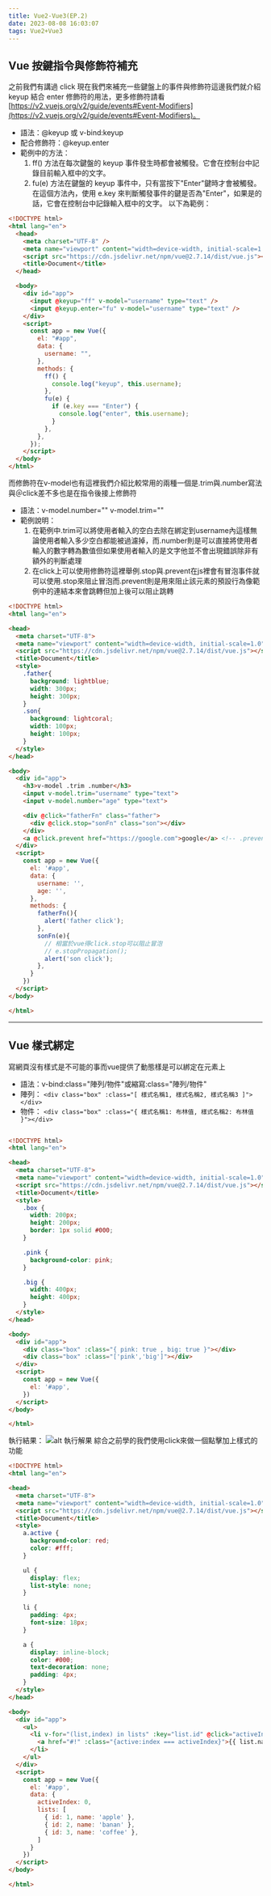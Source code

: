 ```yaml
---
title: Vue2-Vue3(EP.2)
date: 2023-08-08 16:03:07
tags: Vue2+Vue3
---
```


## Vue 按鍵指令與修飾符補充

之前我們有講過 click 現在我們來補充一些鍵盤上的事件與修飾符這邊我們就介紹 keyup 結合 enter 修飾符的用法，更多修飾符請看[https://v2.vuejs.org/v2/guide/events#Event-Modifiers](https://v2.vuejs.org/v2/guide/events#Event-Modifiers)。

<!-- more -->

- 語法：@keyup 或 v-bind:keyup
- 配合修飾符：@keyup.enter
- 範例中的方法：
  1. ff() 方法在每次鍵盤的 keyup 事件發生時都會被觸發。它會在控制台中記錄目前輸入框中的文字。
  2. fu(e) 方法在鍵盤的 keyup 事件中，只有當按下"Enter"鍵時才會被觸發。在這個方法內，使用 e.key 來判斷觸發事件的鍵是否為"Enter"，如果是的話，它會在控制台中記錄輸入框中的文字。
以下為範例：
```html
<!DOCTYPE html>
<html lang="en">
  <head>
    <meta charset="UTF-8" />
    <meta name="viewport" content="width=device-width, initial-scale=1.0" />
    <script src="https://cdn.jsdelivr.net/npm/vue@2.7.14/dist/vue.js"></script>
    <title>Document</title>
  </head>

  <body>
    <div id="app">
      <input @keyup="ff" v-model="username" type="text" />
      <input @keyup.enter="fu" v-model="username" type="text" />
    </div>
    <script>
      const app = new Vue({
        el: "#app",
        data: {
          username: "",
        },
        methods: {
          ff() {
            console.log("keyup", this.username);
          },
          fu(e) {
            if (e.key === "Enter") {
              console.log("enter", this.username);
            }
          },
        },
      });
    </script>
  </body>
</html>
```

而修飾符在v-model也有這裡我們介紹比較常用的兩種一個是.trim與.number寫法與＠click差不多也是在指令後接上修飾符
- 語法：v-model.number="" v-model.trim=""
- 範例說明： 
    1. 在範例中.trim可以將使用者輸入的空白去除在綁定到username內這樣無論使用者輸入多少空白都能被過濾掉，而.number則是可以直接將使用者輸入的數字轉為數值但如果使用者輸入的是文字他並不會出現錯誤除非有額外的判斷處理
    2. 在click上可以使用修飾符這裡舉例.stop與.prevent在js裡會有冒泡事件就可以使用.stop來阻止冒泡而.prevent則是用來阻止該元素的預設行為像範例中的連結本來會跳轉但加上後可以阻止跳轉

```html
<!DOCTYPE html>
<html lang="en">

<head>
  <meta charset="UTF-8">
  <meta name="viewport" content="width=device-width, initial-scale=1.0">
  <script src="https://cdn.jsdelivr.net/npm/vue@2.7.14/dist/vue.js"></script>
  <title>Document</title>
  <style>
    .father{
      background: lightblue;
      width: 300px;
      height: 300px;
    }
    .son{
      background: lightcoral;
      width: 100px;
      height: 100px;
    }
  </style>
</head>

<body>
  <div id="app">
    <h3>v-model .trim .number</h3>
    <input v-model.trim="username" type="text">
    <input v-model.number="age" type="text">

    <div @click="fatherFn" class="father">
      <div @click.stop="sonFn" class="son"></div>
    </div>
    <a @click.prevent href="https://google.com">google</a> <!-- .prevent相當於js裡的e.preventDefault()可以阻止事件預設行為 -->
  </div>
  <script>
    const app = new Vue({
      el: '#app',
      data: {
        username: '',
        age: '',
      },
      methods: {
        fatherFn(){
          alert('father click');
        },
        sonFn(e){
          // 相當於vue得click.stop可以阻止冒泡
          // e.stopPropagation();
          alert('son click');
        },
      }
    })
  </script>
</body>

</html>
```

<hr>

## Vue 樣式綁定
寫網頁沒有樣式是不可能的事而vue提供了動態樣是可以綁定在元素上
- 語法：v-bind:class="陣列/物件"或縮寫:class="陣列/物件"
- 陣列： ```<div class="box" :class="[ 樣式名稱1, 樣式名稱2, 樣式名稱3 ]"></div>```
- 物件： ```<div class="box" :class="{ 樣式名稱1: 布林值, 樣式名稱2: 布林值 }"></div>```
```html

<!DOCTYPE html>
<html lang="en">

<head>
  <meta charset="UTF-8">
  <meta name="viewport" content="width=device-width, initial-scale=1.0">
  <script src="https://cdn.jsdelivr.net/npm/vue@2.7.14/dist/vue.js"></script>
  <title>Document</title>
  <style>
    .box {
      width: 200px;
      height: 200px;
      border: 1px solid #000;
    }

    .pink {
      background-color: pink;
    }

    .big {
      width: 400px;
      height: 400px;
    }
  </style>
</head>

<body>
  <div id="app">
    <div class="box" :class="{ pink: true , big: true }"></div>
    <div class="box" :class="['pink','big']"></div>
  </div>
  <script>
    const app = new Vue({
      el: '#app',
    })
  </script>
</body>

</html>
```

執行結果：
![alt 執行解果](images/v-bind-class.png)
綜合之前學的我們使用click來做一個點擊加上樣式的功能
```html
<!DOCTYPE html>
<html lang="en">

<head>
  <meta charset="UTF-8">
  <meta name="viewport" content="width=device-width, initial-scale=1.0">
  <script src="https://cdn.jsdelivr.net/npm/vue@2.7.14/dist/vue.js"></script>
  <title>Document</title>
  <style>
    a.active {
      background-color: red;
      color: #fff;
    }

    ul {
      display: flex;
      list-style: none;
    }

    li {
      padding: 4px;
      font-size: 18px;
    }

    a {
      display: inline-block;
      color: #000;
      text-decoration: none;
      padding: 4px;
    }
  </style>
</head>

<body>
  <div id="app">
    <ul>
      <li v-for="(list,index) in lists" :key="list.id" @click="activeIndex = index">
        <a href="#!" :class="{active:index === activeIndex}">{{ list.name }}</a>
      </li>
    </ul>
  </div>
  <script>
    const app = new Vue({
      el: '#app',
      data: {
        activeIndex: 0,
        lists: [
          { id: 1, name: 'apple' },
          { id: 2, name: 'banan' },
          { id: 3, name: 'coffee' },
        ]
      }
    })
  </script>
</body>

</html>
```